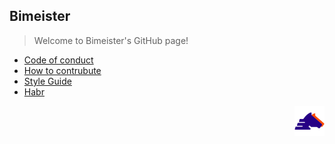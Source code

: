 ## Bimeister

> Welcome to Bimeister's GitHub page!

- [Code of conduct](./CODE_OF_CONDUCT.md)
- [How to contrubute](./CONTRIBUTING.md)
- [Style Guide](./style-guide/STYLE.md)
- [Habr](https://habr.com/ru/company/bimeister/blog/)

<div align="right">

<a href="https://bimeister.com/">![LOGO](https://github.com/bimeister/.github/blob/main/assets/logo.png?raw=true)</a>

</div>
